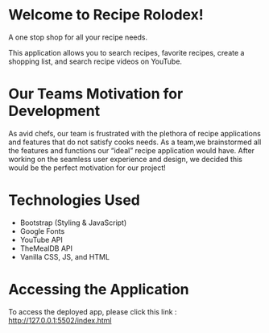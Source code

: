 # Welcome to Recipe Rolodex! 

A one stop shop for all your recipe needs.

This application allows you to search recipes, favorite recipes, create a shopping list, and search recipe videos on YouTube. 

# Our Teams Motivation for Development

As avid chefs, our team is frustrated with the plethora of recipe applications and features that do not satisfy cooks needs. As a team,we brainstormed all the features and functions our “ideal” recipe application would have. After working on the seamless user experience and design, we decided this would be the perfect motivation for our project!

# Technologies Used 
- Bootstrap (Styling & JavaScript)
- Google Fonts
- YouTube API
- TheMealDB API
- Vanilla CSS, JS, and HTML

# Accessing the Application

To access the deployed app, please click this link : http://127.0.0.1:5502/index.html





